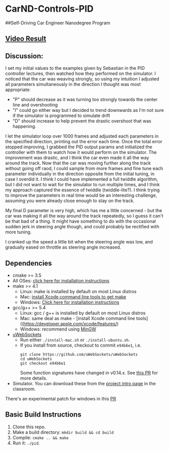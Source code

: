 # CarND-Controls-PID
##Self-Driving Car Engineer Nanodegree Program

[Video Result](https://www.youtube.com/watch?v=wyaSk0300W4&feature=youtu.be)
---
## Discussion:
I set my initial values to the examples given by Sebastian in the PID controller lectures, then watched how 
they performed on the simulator. I noticed that the car was weaving strongly, so using my intuition I adjusted
all parameters simultaneously in the direction I thought was most appropriate:
* "P" should decrease as it was turning too strongly towards the center line and overshooting
* "I" could go either way but I decided to trend downwards as I'm not sure if the simulator is programmed to simulate drift
* "D" should increase to help prevent the drastic overshoot that was happening. 

I let the simulator loop over 1000 frames and adjusted each parameters in the specified direction, printing out the error each time. Once the total error stopped improving, I grabbed the PID output params and initialized the controller with them to watch how it would perform on the simulator. The improvement was drastic, and I think the car even made it all the way around the track. Now that the car was moving further along the track without going off raod, I could sample from more frames and fine tune each parameter individually in the direction opposite from the initial tuning, in case I overdid it. I think I could have implemented a full twiddle algorithm, but I did not want to wait for the simulator to run multiple times, and I think my approach captured the essence of twiddle (twiddle-lite?). I think trying to improve the parameters in real time would be an interesting challenge, assuming you were already close enough to stay on the track.

My final D parameter is very high, which has me a little concerned - but the car was making it all the way around the track repeatedly, so I guess it can't be that bad of a thing. It might have something to do with the occasional sudden jerk in steering angle though, and could probably be rectified with more tuning.

I cranked up the speed a little bit when the steering angle was low, and gradually eased on throttle as steering angle increased.

## Dependencies

* cmake >= 3.5
 * All OSes: [click here for installation instructions](https://cmake.org/install/)
* make >= 4.1
  * Linux: make is installed by default on most Linux distros
  * Mac: [install Xcode command line tools to get make](https://developer.apple.com/xcode/features/)
  * Windows: [Click here for installation instructions](http://gnuwin32.sourceforge.net/packages/make.htm)
* gcc/g++ >= 5.4
  * Linux: gcc / g++ is installed by default on most Linux distros
  * Mac: same deal as make - [install Xcode command line tools]((https://developer.apple.com/xcode/features/)
  * Windows: recommend using [MinGW](http://www.mingw.org/)
* [uWebSockets](https://github.com/uWebSockets/uWebSockets)
  * Run either `./install-mac.sh` or `./install-ubuntu.sh`.
  * If you install from source, checkout to commit `e94b6e1`, i.e.
    ```
    git clone https://github.com/uWebSockets/uWebSockets 
    cd uWebSockets
    git checkout e94b6e1
    ```
    Some function signatures have changed in v0.14.x. See [this PR](https://github.com/udacity/CarND-MPC-Project/pull/3) for more details.
* Simulator. You can download these from the [project intro page](https://github.com/udacity/self-driving-car-sim/releases) in the classroom.

There's an experimental patch for windows in this [PR](https://github.com/udacity/CarND-PID-Control-Project/pull/3)

## Basic Build Instructions

1. Clone this repo.
2. Make a build directory: `mkdir build && cd build`
3. Compile: `cmake .. && make`
4. Run it: `./pid`. 


